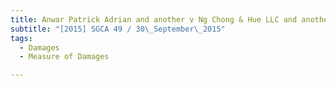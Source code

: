 ```yaml
---
title: Anwar Patrick Adrian and another v Ng Chong & Hue LLC and another 
subtitle: "[2015] SGCA 49 / 30\_September\_2015"
tags:
  - Damages
  - Measure of Damages

---
```


